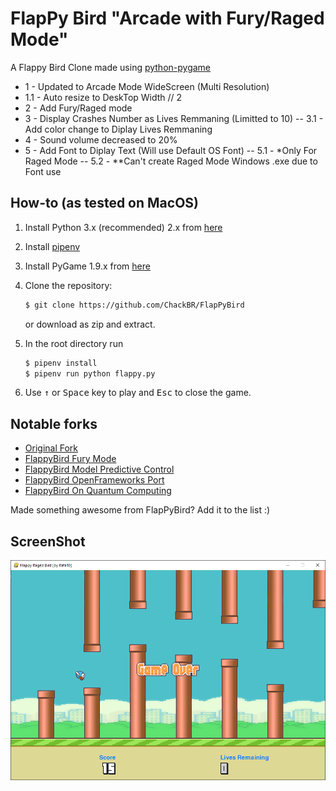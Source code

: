 FlapPy Bird "Arcade with Fury/Raged Mode"
=========================================

A Flappy Bird Clone made using [python-pygame][pygame]

- 1 - Updated to Arcade Mode WideScreen (Multi Resolution)
- 1.1 - Auto resize to DeskTop Width // 2
- 2 - Add Fury/Raged mode
- 3 - Display Crashes Number as Lives Remmaning (Limitted to 10)
-- 3.1 - Add color change to Diplay Lives Remmaning
- 4 - Sound volume decreased to 20%
- 5 - Add Font to Diplay Text (Will use Default OS Font)
-- 5.1 - *Only For Raged Mode
-- 5.2 - **Can't create Raged Mode Windows .exe due to Font use

How-to (as tested on MacOS)
---------------------------

1. Install Python 3.x (recommended) 2.x from [here](https://www.python.org/download/releases/)

1. Install [pipenv]

1. Install PyGame 1.9.x from [here](http://www.pygame.org/download.shtml)

1. Clone the repository:

   ```bash
   $ git clone https://github.com/ChackBR/FlapPyBird
   
   ```

   or download as zip and extract.

1. In the root directory run

   ```bash
   $ pipenv install
   $ pipenv run python flappy.py
   ```

1. Use <kbd>&uarr;</kbd> or <kbd>Space</kbd> key to play and <kbd>Esc</kbd> to close the game.


Notable forks
-------------

- [Original Fork](https://github.com/sourabhv/FlapPyBird)
- [FlappyBird Fury Mode](https://github.com/Cc618/FlapPyBird)
- [FlappyBird Model Predictive Control](https://github.com/philzook58/FlapPyBird-MPC)
- [FlappyBird OpenFrameworks Port](https://github.com/TheLogicMaster/ofFlappyBird)
- [FlappyBird On Quantum Computing](https://github.com/WingCode/QuFlapPyBird)

Made something awesome from FlapPyBird? Add it to the list :)


ScreenShot
----------

![Flappy Bird](screenshot1.png)

[pygame]: http://www.pygame.org
[pipenv]: https://pipenv.readthedocs.io/en/latest/
